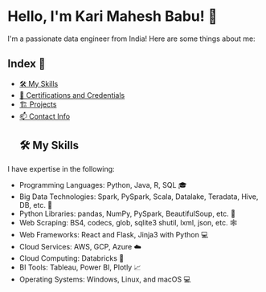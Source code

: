 # Hello, I'm Kari Mahesh Babu! 👋
I'm a passionate data engineer from India! Here are some things about me:
## Index 📑
- [🛠️ My Skills](#%EF%B8%8F-my-skills)
- [🌱 Certifications and Credentials](#-certifications-and-credentials)
- [🏗️ Projects](#%EF%B8%8F-projects)
- [📫 Contact Info](#-contact-me)
  ## 🛠️ My Skills
I have expertise in the following:

- Programming Languages: Python, Java, R, SQL 🎓
- Big Data Technologies: Spark, PySpark, Scala, Datalake, Teradata, Hive, DB, etc. 🚀
- Python Libraries: pandas, NumPy, PySpark, BeautifulSoup, etc. 🐍
- Web Scraping: BS4, codecs, glob, sqlite3 shutil, lxml, json, etc. 🕸️
- Web Frameworks: React and Flask, Jinja3 with Python 💻
- Cloud Services: AWS, GCP, Azure ☁️
- Cloud Computing: Databricks 🚀
- BI Tools: Tableau, Power BI, Plotly 📈
- Operating Systems: Windows, Linux, and macOS 💻

